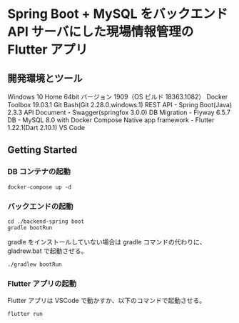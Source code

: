 # Spring Boot + MySQL をバックエンド API サーバにした現場情報管理の Flutter アプリ

## 開発環境とツール
Windows 10 Home 64bit バージョン 1909（OS ビルド 18363.1082）
Docker Toolbox 19.03.1
Git Bash(Git 2.28.0.windows.1)
REST API - Spring Boot(Java) 2.3.3
API Document - Swagger(springfox 3.0.0)
DB Migration - Flyway 6.5.7
DB - MySQL 8.0 with Docker Compose
Native app framework - Flutter 1.22.1(Dart 2.10.1) 
VS Code

## Getting Started

### DB コンテナの起動
```console
docker-compose up -d
```

### バックエンドの起動
```console
cd ./backend-spring boot
gradle bootRun
```

gradle をインストールしていない場合は gradle コマンドの代わりに、gladrew.bat で起動させる。
```console
./gradlew bootRun
```

### Flutter アプリの起動
Flutter アプリは VSCode で動かすか、以下のコマンドで起動させる。
```console
flutter run
```


